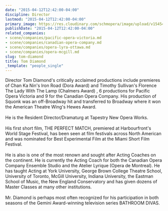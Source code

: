 ```yaml
---
date: "2015-04-12T12:42:00-04:00"
discipline: Director
lastmod: "2015-04-12T12:42:00-04:00"
primary_image: https://res.cloudinary.com/schmopera/image/upload/v1545409169/media/webhook-uploads/1428856927164/Diamond-Bathroom-Divas-Season-2-Press-Stills-040.jpg.jpg
publishDate: "2015-04-12T12:42:00-04:00"
related_companies:
- scene/companies/pacific-opera-victoria.md
- scene/companies/canadian-opera-company.md
- scene/companies/opera-lyra-ottawa.md
- scene/companies/opera-mcgill.md
slug: tom-diamond
title: Tom Diamond
_template: "people_single"
---
```


<p>
	Director Tom Diamond's critically acclaimed productions include premieres of Chan Ka Nin's Iron Road (Dora Award) and Timothy Sullivan's Florence The Lady With The Lamp (Chalmers Award) , 6 productions for Pacific Opera Victoria and 9 for the Canadian Opera Company. His production of Squonk was an off-Broadway hit and transferred to Broadway where it won the American Theatre Wing's Hewes Award.<br>
	<br>
	He is the Resident Director/Dramaturg at Tapestry New Opera Works.<br>
	<br>
	His first short film, THE PERFECT MATCH, premiered at Harbourfront's World Stage Festival, has been seen at film festivals across North American and was nominated for Best Experimental Film at the Miami Short Film Festival.<br>
	<br>
	He is also is one of the most renown and sought after Acting Coaches on the continent. He is currently the Acting Coach for both the Canadian Opera Company Ensemble Studio and the Atelier Lyrique (Opera de Montreal). He has taught Acting at York University, George Brown College Theatre School, University of Toronto, McGill University, Indiana University, the Eastman School of Music, the New England Conservatory and has given dozens of Master Classes at many other institutions.<br>
	<br>
	Mr. Diamond is perhaps most often recognized for his participation in both seasons of the Gemini Award-winning television series BATHROOM DIVAS.
</p>
